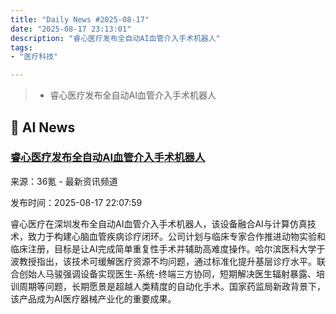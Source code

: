 ```yaml
---
title: "Daily News #2025-08-17"
date: "2025-08-17 23:13:01"
description: "睿心医疗发布全自动AI血管介入手术机器人"
tags: 
- "医疗科技"

---
```


> - 睿心医疗发布全自动AI血管介入手术机器人

## 🤖 AI News

### [睿心医疗发布全自动AI血管介入手术机器人](https://www.36kr.com/p/3427001446927748)

来源：36氪 - 最新资讯频道

发布时间：2025-08-17 22:07:59

睿心医疗在深圳发布全自动AI血管介入手术机器人，该设备融合AI与计算仿真技术，致力于构建心脑血管疾病诊疗闭环。公司计划与临床专家合作推进动物实验和临床注册，目标是让AI完成简单重复性手术并辅助高难度操作。哈尔滨医科大学于波教授指出，该技术可缓解医疗资源不均问题，通过标准化提升基层诊疗水平。联合创始人马骏强调设备实现医生-系统-终端三方协同，短期解决医生辐射暴露、培训周期等问题，长期愿景是超越人类精度的自动化手术。国家药监局新政背景下，该产品成为AI医疗器械产业化的重要成果。
